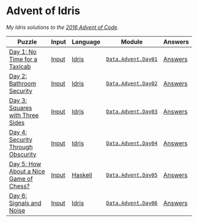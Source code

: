 # Advent of Idris

*My Idris solutions to the [2016 Advent of Code][AoC].*

| **Puzzle**                                   | **Input**   | **Language** | **Module**                | **Answers**   |
|----------------------------------------------|-------------|--------------|---------------------------|---------------|
| [Day 1: No Time for a Taxicab][p1]           | [Input][i1] | [Idris][]    | [`Data.Advent.Day01`][m1] | [Answers][a1] |
| [Day 2: Bathroom Security][p2]               | [Input][i2] | [Idris][]    | [`Data.Advent.Day02`][m2] | [Answers][a2] |
| [Day 3: Squares with Three Sides][p3]        | [Input][i3] | [Idris][]    | [`Data.Advent.Day03`][m3] | [Answers][a3] |
| [Day 4: Security Through Obscurity][p4]      | [Input][i4] | [Idris][]    | [`Data.Advent.Day04`][m4] | [Answers][a4] |
| [Day 5: How About a Nice Game of Chess?][p5] | [Input][i5] | [Haskell][]  | [`Data.Advent.Day05`][m5] | [Answers][a5] |
| [Day 6: Signals and Noise][p6]               | [Input][i6] | [Idris][]    | [`Data.Advent.Day06`][m6] | [Answers][a6] |

<!-- Named Links -->
[AoC]: http://adventofcode.com/2016

<!-- Puzzles -->
[p1]: http://adventofcode.com/2016/day/1
[p2]: http://adventofcode.com/2016/day/2
[p3]: http://adventofcode.com/2016/day/3
[p4]: http://adventofcode.com/2016/day/4
[p5]: http://adventofcode.com/2016/day/5
[p6]: http://adventofcode.com/2016/day/6

<!-- Input -->
[i1]: ./input/day01.txt
[i2]: ./input/day02.txt
[i3]: ./input/day03.txt
[i4]: ./input/day04.txt
[i5]: ./input/day05.txt
[i6]: ./input/day06.txt

<!-- Languages -->
[Idris]: https://github.com/yurrriq/advent-of-idris/search?l=idris
[Haskell]: https://github.com/yurrriq/advent-of-idris/search?l=haskell

<!-- Modules -->
[m1]: ./src/Data/Advent/Day01.idr
[m2]: ./src/Data/Advent/Day02.idr
[m3]: ./src/Data/Advent/Day03.idr
[m4]: ./src/Data/Advent/Day04.idr
[m5]: ./src/Data/Advent/Day05.hs
[m6]: ./src/Data/Advent/Day06.idr

<!-- Output -->
[a1]: ./output/day01.txt
[a2]: ./output/day02.txt
[a3]: ./output/day03.txt
[a4]: ./output/day04.txt
[a5]: ./output/day05.txt
[a6]: ./output/day06.txt
